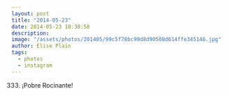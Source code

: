 ```yaml
---
layout: post
title: "2014-05-23"
date: 2014-05-23 10:30:58
description: 
image: "/assets/photos/201405/99c5f78bc99d8d90508d614ffe345146.jpg"
author: Elise Plain
tags: 
  - photos
  - instagram
---
```


333. ¡Pobre Rocinante!
<p></p>

